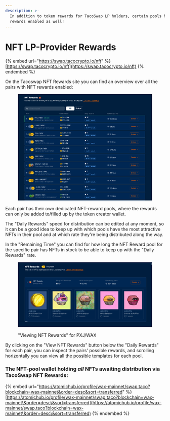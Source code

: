 ```yaml
---
description: >-
  In addition to token rewards for TacoSwap LP holders, certain pools have NFT
  rewards enabled as well!
---
```


# NFT LP-Provider Rewards

{% embed url="https://swap.tacocrypto.io/nft" %}
[https://swap.tacocrypto.io/nft](https://swap.tacocrypto.io/nft)
{% endembed %}

On the Tacoswap NFT Rewards site you can find an overview over all the pairs with NFT rewards enabled:

<figure><img src="../../../../.gitbook/assets/image (4).png" alt=""><figcaption></figcaption></figure>

Each pair has their own dedicated NFT-reward pools, where the rewards can only be added to/filled up by the token creator wallet.&#x20;

The "Daily Rewards" speed for distribution can be edited at any moment, so it can be a good idea to keep up with which pools have the most attractive NFTs in their pool and at which rate they're being distributed along the way.

In the "Remaining Time" you can find for how long the NFT Reward pool for the specific pair has NFTs in stock to be able to keep up with the "Daily Rewards" rate.

<figure><img src="../../../../.gitbook/assets/image (5).png" alt=""><figcaption><p>"Viewing NFT Rewards" for PXJ/WAX</p></figcaption></figure>

By clicking on the "View NFT Rewards" button below the "Daily Rewards" for each pair, you can inspect the pairs' possible rewards, and scrolling horizontally you can view all the possible templates for each pool.



### The NFT-pool wallet holding _all_ NFTs awaiting distribution via TacoSwap NFT Rewards:

{% embed url="https://atomichub.io/profile/wax-mainnet/swap.taco?blockchain=wax-mainnet&order=desc&sort=transferred" %}
[https://atomichub.io/profile/wax-mainnet/swap.taco?blockchain=wax-mainnet\&order=desc\&sort=transferred](https://atomichub.io/profile/wax-mainnet/swap.taco?blockchain=wax-mainnet\&order=desc\&sort=transferred)
{% endembed %}
